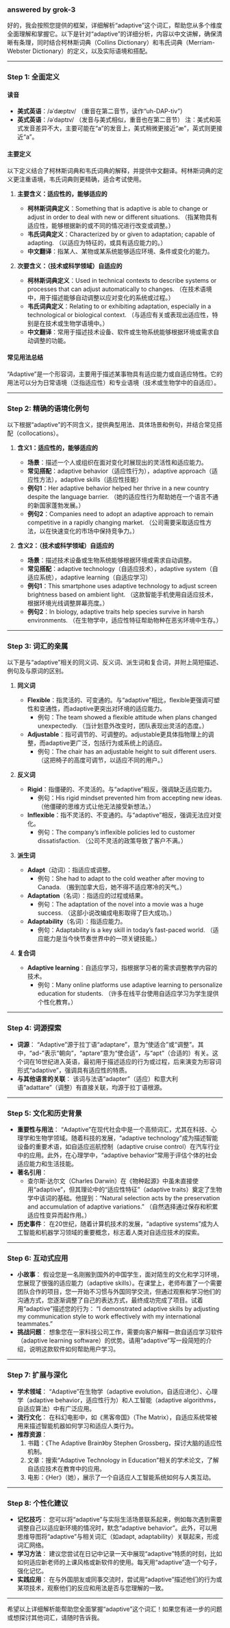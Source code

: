 ### answered by grok-3
好的，我会按照您提供的框架，详细解析“adaptive”这个词汇，帮助您从多个维度全面理解和掌握它。以下是针对“adaptive”的详细分析，内容以中文讲解，确保清晰有条理，同时结合柯林斯词典（Collins Dictionary）和韦氏词典（Merriam-Webster Dictionary）的定义，以及实际语境和搭配。

---

### Step 1: 全面定义

#### 读音
- **美式英语**：/əˈdæptɪv/ （重音在第二音节，读作“uh-DAP-tiv”）
- **英式英语**：/əˈdaptɪv/ （发音与美式相似，重音也在第二音节）
注：美式和英式发音差异不大，主要可能在“a”的发音上，美式稍微更接近“æ”，英式则更接近“a”。

#### 主要定义
以下定义结合了柯林斯词典和韦氏词典的解释，并提供中文翻译。柯林斯词典的定义更注重语境，韦氏词典则更精确，适合考试使用。

1. **主要含义：适应性的，能够适应的**
   - **柯林斯词典定义**：Something that is adaptive is able to change or adjust in order to deal with new or different situations. （指某物具有适应性，能够根据新的或不同的情况进行改变或调整。）
   - **韦氏词典定义**：Characterized by or given to adaptation; capable of adapting. （以适应为特征的，或具有适应能力的。）
   - **中文翻译**：指某人、某物或某系统能够适应环境、条件或变化的能力。
   
2. **次要含义：（技术或科学领域）自适应的**
   - **柯林斯词典定义**：Used in technical contexts to describe systems or processes that can adjust automatically to changes. （在技术语境中，用于描述能够自动调整以应对变化的系统或过程。）
   - **韦氏词典定义**：Relating to or exhibiting adaptation, especially in a technological or biological context. （与适应有关或表现出适应性，特别是在技术或生物学语境中。）
   - **中文翻译**：常用于描述技术设备、软件或生物系统能够根据环境或需求自动调整的功能。

#### 常见用法总结
“Adaptive”是一个形容词，主要用于描述某事物具有适应能力或自适应特性。它的用法可以分为日常语境（泛指适应性）和专业语境（技术或生物学中的自适应）。

---

### Step 2: 精确的语境化例句

以下根据“adaptive”的不同含义，提供典型用法、具体场景和例句，并结合常见搭配（collocations）。

1. **含义1：适应性的，能够适应的**
   - **场景**：描述一个人或组织在面对变化时展现出的灵活性和适应能力。
   - **常见搭配**：adaptive behavior（适应性行为），adaptive approach（适应性方法），adaptive skills（适应性技能）
   - **例句1**：Her adaptive behavior helped her thrive in a new country despite the language barrier. （她的适应性行为帮助她在一个语言不通的新国家蓬勃发展。）
   - **例句2**：Companies need to adopt an adaptive approach to remain competitive in a rapidly changing market. （公司需要采取适应性方法，以在快速变化的市场中保持竞争力。）

2. **含义2：（技术或科学领域）自适应的**
   - **场景**：描述技术设备或生物系统能够根据环境或需求自动调整。
   - **常见搭配**：adaptive technology（自适应技术），adaptive system（自适应系统），adaptive learning（自适应学习）
   - **例句1**：This smartphone uses adaptive technology to adjust screen brightness based on ambient light. （这款智能手机使用自适应技术，根据环境光线调整屏幕亮度。）
   - **例句2**：In biology, adaptive traits help species survive in harsh environments. （在生物学中，适应性特征帮助物种在恶劣环境中生存。）

---

### Step 3: 词汇的亲属

以下是与“adaptive”相关的同义词、反义词、派生词和复合词，并附上简短描述、例句及与原词的区别。

1. **同义词**
   - **Flexible**：指灵活的、可变通的。与“adaptive”相比，flexible更强调可塑性和变通性，而adaptive更突出对环境的适应能力。
     - 例句：The team showed a flexible attitude when plans changed unexpectedly. （当计划意外改变时，团队表现出灵活的态度。）
   - **Adjustable**：指可调节的、可调整的。adjustable更具体指物理上的调整，而adaptive更广泛，包括行为或系统上的适应。
     - 例句：The chair has an adjustable height to suit different users. （这把椅子的高度可调节，以适应不同的用户。）

2. **反义词**
   - **Rigid**：指僵硬的、不灵活的。与“adaptive”相反，强调缺乏适应能力。
     - 例句：His rigid mindset prevented him from accepting new ideas. （他僵硬的思维方式让他无法接受新想法。）
   - **Inflexible**：指不灵活的、不变通的。与“adaptive”相反，强调无法应对变化。
     - 例句：The company’s inflexible policies led to customer dissatisfaction. （公司不灵活的政策导致了客户不满。）

3. **派生词**
   - **Adapt**（动词）：指适应或调整。
     - 例句：She had to adapt to the cold weather after moving to Canada. （搬到加拿大后，她不得不适应寒冷的天气。）
   - **Adaptation**（名词）：指适应的过程或结果。
     - 例句：The adaptation of the novel into a movie was a huge success. （这部小说改编成电影取得了巨大成功。）
   - **Adaptability**（名词）：指适应能力。
     - 例句：Adaptability is a key skill in today’s fast-paced world. （适应能力是当今快节奏世界中的一项关键技能。）

4. **复合词**
   - **Adaptive learning**：自适应学习，指根据学习者的需求调整教学内容的技术。
     - 例句：Many online platforms use adaptive learning to personalize education for students. （许多在线平台使用自适应学习为学生提供个性化教育。）

---

### Step 4: 词源探索

- **词源**： “Adaptive”源于拉丁语“adaptare”，意为“使适合”或“调整”。其中，“ad-”表示“朝向”，“aptare”意为“使合适”，与“apt”（合适的）有关。这个词在16世纪进入英语，最初用于描述适应的行为或过程，后来演变为形容词形式“adaptive”，强调具有适应性的特质。
- **与其他语言的关联**： 该词与法语“adapter”（适应）和意大利语“adattare”（调整）有直接关联，均源于拉丁语根源。

---

### Step 5: 文化和历史背景

- **重要性与用法**： “Adaptive”在现代社会中是一个高频词汇，尤其在科技、心理学和生物学领域。随着科技的发展，“adaptive technology”成为描述智能设备的重要术语，如自适应巡航控制（adaptive cruise control）在汽车行业中的应用。此外，在心理学中，“adaptive behavior”常用于评估个体的社会适应能力和生活技能。
- **著名引用**：
  - 查尔斯·达尔文（Charles Darwin）在《物种起源》中虽未直接使用“adaptive”，但其理论中的“适应性特征”（adaptive traits）奠定了生物学中该词的基础。他提到：“Natural selection acts by the preservation and accumulation of adaptive variations.” （自然选择通过保存和积累适应性变异而起作用。）
- **历史事件**： 在20世纪，随着计算机技术的发展，“adaptive systems”成为人工智能和机器学习领域的重要概念，标志着人类对自适应技术的探索。

---

### Step 6: 互动式应用

- **小故事**： 假设您是一名刚搬到国外的中国学生，面对陌生的文化和学习环境，您展现了很强的适应能力（adaptive skills）。在课堂上，老师布置了一个需要团队合作的项目，您一开始不习惯与外国同学交流，但通过观察和学习他们的沟通方式，您逐渐调整了自己的表达方式，最终成功完成了项目。试着用“adaptive”描述您的行为： “I demonstrated adaptive skills by adjusting my communication style to work effectively with my international teammates.”
- **挑战问题**： 想象您在一家科技公司工作，需要向客户解释一款自适应学习软件（adaptive learning software）的优势。请用“adaptive”写一段简短的介绍，说明这款软件如何帮助用户学习。

---

### Step 7: 扩展与深化

- **学术领域**： “Adaptive”在生物学（adaptive evolution，自适应进化）、心理学（adaptive behavior，适应性行为）和人工智能（adaptive algorithms，自适应算法）中有广泛应用。
- **流行文化**： 在科幻电影中，如《黑客帝国》（The Matrix），自适应系统常被用来描述智能机器如何学习和适应人类行为。
- **推荐资源**：
  1. 书籍：《The Adaptive Brain》by Stephen Grossberg，探讨大脑的适应性机制。
  2. 文章：搜索“Adaptive Technology in Education”相关的学术论文，了解自适应技术在教育中的应用。
  3. 电影：《Her》（她），展示了一个自适应人工智能系统如何与人类互动。

---

### Step 8: 个性化建议

- **记忆技巧**： 您可以将“adaptive”与实际生活场景联系起来，例如每次遇到需要调整自己以适应新环境的情况时，默念“adaptive behavior”。此外，可以用思维导图将“adaptive”与相关词汇（如adapt, adaptability）关联起来，形成词汇网络。
- **学习方法**： 建议您尝试在日记中记录一天中展现“adaptive”特质的时刻，比如如何适应新老师的上课风格或新软件的使用。每天用“adaptive”造一个句子，强化记忆。
- **实践应用**： 在与外国朋友或同事交流时，尝试用“adaptive”描述他们的行为或某项技术，观察他们的反应和用法是否与您理解的一致。

---

希望以上详细解析能帮助您全面掌握“adaptive”这个词汇！如果您有进一步的问题或想探讨其他词汇，请随时告诉我。